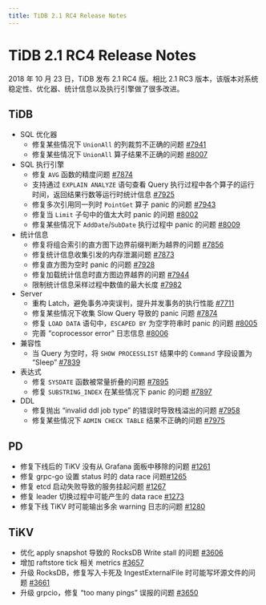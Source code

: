 ```yaml
---
title: TiDB 2.1 RC4 Release Notes
---
```


# TiDB 2.1 RC4 Release Notes

2018 年 10 月 23 日，TiDB 发布 2.1 RC4 版。相比 2.1 RC3 版本，该版本对系统稳定性、优化器、统计信息以及执行引擎做了很多改进。

## TiDB

+ SQL 优化器
    - 修复某些情况下 `UnionAll` 的列裁剪不正确的问题 [#7941](https://github.com/pingcap/tidb/pull/7941)
    - 修复某些情况下 `UnionAll` 算子结果不正确的问题 [#8007](https://github.com/pingcap/tidb/pull/8007)
+ SQL 执行引擎
    - 修复 `AVG` 函数的精度问题 [#7874](https://github.com/pingcap/tidb/pull/7874)
    - 支持通过 `EXPLAIN ANALYZE` 语句查看 Query 执行过程中各个算子的运行时间，返回结果行数等运行时统计信息 [#7925](https://github.com/pingcap/tidb/pull/7925)
    - 修复多次引用同一列时 `PointGet` 算子 panic 的问题 [#7943](https://github.com/pingcap/tidb/pull/7943)
    - 修复当 `Limit` 子句中的值太大时 panic 的问题 [#8002](https://github.com/pingcap/tidb/pull/8002)
    - 修复某些情况下 `AddDate`/`SubDate` 执行过程中 panic 的问题 [#8009](https://github.com/pingcap/tidb/pull/8009)
+ 统计信息
    - 修复将组合索引的直方图下边界前缀判断为越界的问题 [#7856](https://github.com/pingcap/tidb/pull/7856)
    - 修复统计信息收集引发的内存泄漏问题 [#7873](https://github.com/pingcap/tidb/pull/7873)
    - 修复直方图为空时 panic 的问题 [#7928](https://github.com/pingcap/tidb/pull/7928)
    - 修复加载统计信息时直方图边界越界的问题 [#7944](https://github.com/pingcap/tidb/pull/7944)
    - 限制统计信息采样过程中数值的最大长度 [#7982](https://github.com/pingcap/tidb/pull/7982)
+ Server
    - 重构 Latch，避免事务冲突误判，提升并发事务的执行性能 [#7711](https://github.com/pingcap/tidb/pull/7711)
    - 修复某些情况下收集 Slow Query 导致的 panic 问题 [#7874](https://github.com/pingcap/tidb/pull/7847)
    - 修复 `LOAD DATA` 语句中，`ESCAPED BY` 为空字符串时 panic 的问题 [#8005](https://github.com/pingcap/tidb/pull/8005)
    - 完善 “coprocessor error” 日志信息 [#8006](https://github.com/pingcap/tidb/pull/8006)
+ 兼容性
    - 当 Query 为空时，将 `SHOW PROCESSLIST` 结果中的 `Command` 字段设置为 “Sleep” [#7839](https://github.com/pingcap/tidb/pull/7839)
+ 表达式
    - 修复 `SYSDATE` 函数被常量折叠的问题 [#7895](https://github.com/pingcap/tidb/pull/7895)
    - 修复 `SUBSTRING_INDEX` 在某些情况下 panic 的问题 [#7897](https://github.com/pingcap/tidb/pull/7897)
+ DDL
    - 修复抛出 “invalid ddl job type” 的错误时导致栈溢出的问题 [#7958](https://github.com/pingcap/tidb/pull/7958)
    - 修复某些情况下 `ADMIN CHECK TABLE` 结果不正确的问题 [#7975](https://github.com/pingcap/tidb/pull/7975)

## PD

- 修复下线后的 TiKV 没有从 Grafana 面板中移除的问题 [#1261](https://github.com/pingcap/pd/pull/1261)
- 修复 grpc-go 设置 status 时的 data race 问题[#1265](https://github.com/pingcap/pd/pull/1265)
- 修复 etcd 启动失败导致的服务挂起问题 [#1267](https://github.com/pingcap/pd/pull/1267)
- 修复 leader 切换过程中可能产生的 data race [#1273](https://github.com/pingcap/pd/pull/1273)
- 修复下线 TiKV 时可能输出多余 warning 日志的问题 [#1280](https://github.com/pingcap/pd/pull/1273)

## TiKV

- 优化 apply snapshot 导致的 RocksDB Write stall 的问题 [#3606](https://github.com/tikv/tikv/pull/3606)
- 增加 raftstore tick 相关 metrics [#3657](https://github.com/tikv/tikv/pull/3657)
- 升级 RocksDB，修复写入卡死及 IngestExternalFile 时可能写坏源文件的问题 [#3661](https://github.com/tikv/tikv/pull/3661)
- 升级 grpcio，修复 “too many pings” 误报的问题 [#3650](https://github.com/tikv/tikv/pull/3650)
